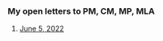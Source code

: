 ### My open letters to PM, CM, MP, MLA

1. [June 5, 2022](vinamrsachdeva.github.io/orders/june-5-2022)
